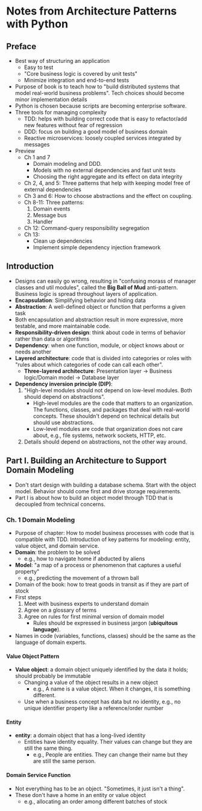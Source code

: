 # Notes from Architecture Patterns with Python

## Preface

- Best way of structuring an application
  - Easy to test
  - "Core business logic is covered by unit tests"
  - Minimize integration and end-to-end tests
- Purpose of book is to teach how to "build distributed systems that model real-world business problems". Tech choices should become minor implementation details
- Python is chosen because scripts are becoming enterprise software.
- Three tools for managing complexity
  - TDD: helps with building correct code that is easy to refactor/add new features without fear of regression
  - DDD: focus on building a good model of business domain
  - Reactive microservices: loosely coupled services integrated by messages
- Preview
  - Ch 1 and 7
    - Domain modeling and DDD.
    - Models with no external dependencies and fast unit tests
    - Choosing the right aggregate and its effect on data integrity
  - Ch 2, 4, and 5: Three patterns that help with keeping model free of external dependencies
  - Ch 3 and 6: How to choose abstractions and the effect on coupling.
  - Ch 8-11: Three patterns:
    1. Domain events
    1. Message bus
    1. Handler
  - Ch 12: Command-query responsibility segregation
  - Ch 13:
    - Clean up dependencies
    - Implement simple dependency injection framework

## Introduction

- Designs can easily go wrong, resulting in "confusing morass of manager classes and util modules", called the **Big Ball of Mud** anti-pattern. Business logic is spread throughout layers of application.
- **Encapsulation**: Simplifying behavior and hiding data
- **Abstraction**: A well-defined object or function that performs a given task
- Both encapsulation and abstraction result in more expressive, more testable, and more maintainable code.
- **Responsibility-driven design**: think about code in terms of behavior rather than data or algorithms
- **Dependency**: when one function, module, or object knows about or needs another
- **Layered architecture**: code that is divided into categories or roles with "rules about which categories of code can call each other".
  - **Three-layered architecture**: Presentation layer -> Business logic/Domain model -> Database layer
- **Dependency inversion principle (DIP)**:
  1. "High-level modules should not depend on low-level modules. Both should depend on abstractions".
      - High-level modules are the code that matters to an organization. The functions, classes, and packages that deal with real-world concepts. These shouldn't depend on technical details but should use abstractions.
      - Low-level modules are code that organization does not care about, e.g., file systems, network sockets, HTTP, etc.
  1. Details should depend on abstractions, not the other way around.

## Part I. Building an Architecture to Support Domain Modeling

- Don't start design with building a database schema. Start with the object model. Behavior should come first and drive storage requirements.
- Part I is about how to build an object model through TDD that is decoupled from technical concerns.

### Ch. 1 Domain Modeling

- Purpose of chapter: How to model business processes with code that is compatible with TDD. Introduction of key patterns for modeling: entity, value object, and domain service.
- **Domain**: the problem to be solved
  - e.g., how to navigate home if abducted by aliens
- **Model**: "a map of a process or phenomenon that captures a useful property"
  - e.g., predicting the movement of a thrown ball
- Domain of the book: how to treat goods in transit as if they are part of stock
- First steps
  1. Meet with business experts to understand domain
  1. Agree on a glossary of terms
  1. Agree on rules for first minimal version of domain model
      - Rules should be expressed in business jargon (**ubiquitous language**).
- Names in code (variables, functions, classes) should be the same as the language of domain experts.

#### Value Object Pattern

- **Value object**: a domain object uniquely identified by the data it holds; should probably be immutable
  - Changing a value of the object results in a new object
    - e.g., A name is a value object. When it changes, it is something different.
  - Use when a business concept has data but no identity, e.g., no unique identifier property like a reference/order number

#### Entity

- **entity**: a domain object that has a long-lived identity
  - Entities have identity equality. Their values can change but they are still the same thing.
    - e.g., People are entities. They can change their name but they are still the same person.

#### Domain Service Function

- Not everything has to be an object. "Sometimes, it just isn't a thing".
- These don't have a home in an entity or value object
  - e.g., allocating an order among different batches of stock
